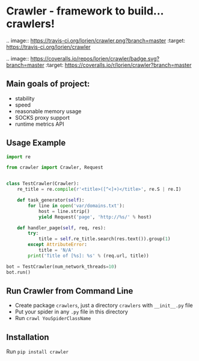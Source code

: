 # Crawler - framework to build... crawlers!

.. image:: https://travis-ci.org/lorien/crawler.png?branch=master
    :target: https://travis-ci.org/lorien/crawler

.. image:: https://coveralls.io/repos/lorien/crawler/badge.svg?branch=master
    :target: https://coveralls.io/r/lorien/crawler?branch=master

## Main goals of project:

* stability
* speed
* reasonable memory usage
* SOCKS proxy support
* runtime metrics API


## Usage Example

```python
import re

from crawler import Crawler, Request


class TestCrawler(Crawler):
    re_title = re.compile(r'<title>([^<]+)</title>', re.S | re.I)

    def task_generator(self):
        for line in open('var/domains.txt'):
            host = line.strip()
            yield Request('page', 'http://%s/' % host)

    def handler_page(self, req, res):
        try:
            title = self.re_title.search(res.text()).group(1)
        except AttributeError:
            title = 'N/A'
        print('Title of [%s]: %s' % (req.url, title))

bot = TestCrawler(num_network_threads=10)
bot.run()
```


## Run Crawler from Command Line

* Create package `crawlers`, just a directory `crawlers` with `__init__.py` file
* Put your spider in any `.py` file in this directory
* Run `crawl YouSpiderClassName`


## Installation

Run `pip install crawler`
